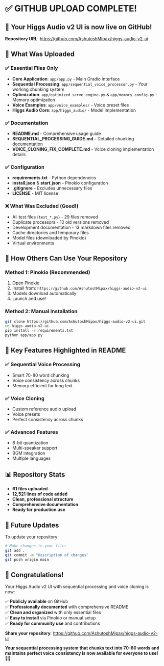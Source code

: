 # ✅ GITHUB UPLOAD COMPLETE!

## 🎉 Your Higgs Audio v2 UI is now live on GitHub!

**Repository URL**: https://github.com/AshutoshMipax/higgs-audio-v2-ui

## 📁 What Was Uploaded

### ✅ **Essential Files Only**
- **Core Application**: `app/app.py` - Main Gradio interface
- **Sequential Processing**: `app/sequential_voice_processor.py` - Your working chunking system
- **Optimization**: `app/optimized_serve_engine.py` & `app/memory_config.py` - Memory optimization
- **Voice Examples**: `app/voice_examples/` - Voice preset files
- **Higgs Audio Core**: `app/higgs_audio/` - Model implementation

### ✅ **Documentation**
- **README.md** - Comprehensive usage guide
- **SEQUENTIAL_PROCESSING_GUIDE.md** - Detailed chunking documentation
- **VOICE_CLONING_FIX_COMPLETE.md** - Voice cloning implementation details

### ✅ **Configuration**
- **requirements.txt** - Python dependencies
- **install.json** & **start.json** - Pinokio configuration
- **.gitignore** - Excludes unnecessary files
- **LICENSE** - MIT license

### ❌ **What Was Excluded (Good!)**
- All test files (`test_*.py`) - 29 files removed
- Duplicate processors - 10 old versions removed
- Development documentation - 13 markdown files removed
- Cache directories and temporary files
- Model files (downloaded by Pinokio)
- Virtual environments

## 🚀 How Others Can Use Your Repository

### **Method 1: Pinokio (Recommended)**
1. Open Pinokio
2. Install from: `https://github.com/AshutoshMipax/higgs-audio-v2-ui`
3. Models download automatically
4. Launch and use!

### **Method 2: Manual Installation**
```bash
git clone https://github.com/AshutoshMipax/higgs-audio-v2-ui.git
cd higgs-audio-v2-ui
pip install -r requirements.txt
python app/app.py
```

## 🎯 Key Features Highlighted in README

### ✅ **Sequential Voice Processing**
- Smart 70-80 word chunking
- Voice consistency across chunks
- Memory efficient for long text

### ✅ **Voice Cloning**
- Custom reference audio upload
- Voice presets
- Perfect consistency across chunks

### ✅ **Advanced Features**
- 8-bit quantization
- Multi-speaker support
- BGM integration
- Multiple languages

## 📊 Repository Stats

- **61 files uploaded**
- **12,521 lines of code added**
- **Clean, professional structure**
- **Comprehensive documentation**
- **Ready for production use**

## 🔄 Future Updates

To update your repository:

```bash
# Make changes to your files
git add .
git commit -m "Description of changes"
git push origin main
```

## 🎊 Congratulations!

Your Higgs Audio v2 UI with sequential processing and voice cloning is now:

✅ **Publicly available** on GitHub  
✅ **Professionally documented** with comprehensive README  
✅ **Clean and organized** with only essential files  
✅ **Easy to install** via Pinokio or manual setup  
✅ **Ready for community use** and contributions  

**Share your repository**: https://github.com/AshutoshMipax/higgs-audio-v2-ui

**Your sequential processing system that chunks text into 70-80 words and maintains perfect voice consistency is now available for everyone to use!** 🎵✨